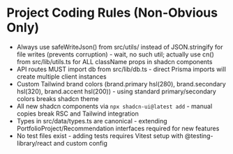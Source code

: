 # Project Coding Rules (Non-Obvious Only)
- Always use safeWriteJson() from src/utils/ instead of JSON.stringify for file writes (prevents corruption) - wait, no such util; actually use cn() from src/lib/utils.ts for ALL className props in shadcn components
- API routes MUST import db from src/lib/db.ts - direct Prisma imports will create multiple client instances
- Custom Tailwind brand colors (brand.primary hsl(280), brand.secondary hsl(320), brand.accent hsl(200)) - using standard primary/secondary colors breaks shadcn theme
- All new shadcn components via `npx shadcn-ui@latest add` - manual copies break RSC and Tailwind integration
- Types in src/data/types.ts are canonical - extending PortfolioProject/Recommendation interfaces required for new features
- No test files exist - adding tests requires Vitest setup with @testing-library/react and custom config
